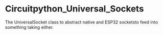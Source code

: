 # Circuitpython_Universal_Sockets
The UniversalSocket class to abstract native and ESP32 socketsto feed into something taking either.
